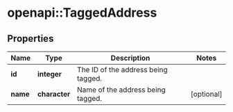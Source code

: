# openapi::TaggedAddress

## Properties
Name | Type | Description | Notes
------------ | ------------- | ------------- | -------------
**id** | **integer** | The ID of the address being tagged. | 
**name** | **character** | Name of the address being tagged. | [optional] 


